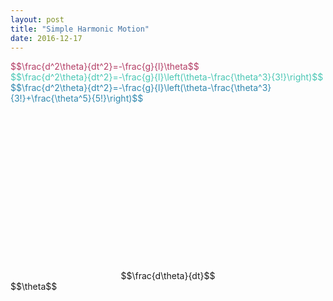 ```yaml
---
layout: post
title: "Simple Harmonic Motion"
date: 2016-12-17
---
```

<script src="../../../../js/libraries/p5.js" type="text/javascript"></script>
<script src="../../../../js/libraries/p5.dom.js" type="text/javascript"></script>
<script src="../../../../js/nonlinear_force.js"></script>
<div style="color:#B33E66;">$$\frac{d^2\theta}{dt^2}=-\frac{g}{l}\theta$$</div>
<div style="color:#49C6B4;">$$\frac{d^2\theta}{dt^2}=-\frac{g}{l}\left(\theta-\frac{\theta^3}{3!}\right)$$</div>
<div style="color:#3088AE;">$$\frac{d^2\theta}{dt^2}=-\frac{g}{l}\left(\theta-\frac{\theta^3}{3!}+\frac{\theta^5}{5!}\right)$$</div>
<div id="angle"></div>
<br>
<main style="display:flex;justify-content:center;">
<div style="padding-top:250px;">$$\frac{d\theta}{dt}$$</div>
<div id="non_linear_restoring" style="display: flex;justify-content: center;text-align: center;"></div>
</main>
<div>$$\theta$$</div>
